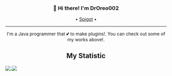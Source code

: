 <h3 align="center">👋 Hi there! I'm DrOreo002</h3>
<p align="center">
  • <a href="https://www.spigotmc.org/resources/authors/droreo002.416123/">Spigot</a> •
</p>

---
<div align="center">
  I'm a Java programmer that 💕 to make plugins!. You can check out some of my works above!.<br>
  <h2>My Statistic</h2>
</div>
<a href="https://github.com/anuraghazra/github-readme-stats">
  <img align="center" src="https://github-readme-stats.vercel.app/api/pin/?username=anuraghazra&repo=github-readme-stats" />
</a>
<a href="https://github.com/anuraghazra/github-readme-stats">
  <img align="center" src="https://github-readme-stats.vercel.app/api?username=droreo002&show_icons=true" />
</a>
